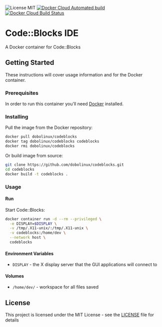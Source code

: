 ![License MIT](https://img.shields.io/badge/license-MIT-blue.svg)
[![Docker Cloud Automated build](https://img.shields.io/docker/cloud/automated/dobolinux/codeblocks.svg)](https://hub.docker.com/r/dobolinux/codeblocks)
[![Docker Cloud Build Status](https://img.shields.io/docker/cloud/build/dobolinux/codeblocks.svg)](https://hub.docker.com/r/dobolinux/codeblocks/builds)

# Code::Blocks IDE

A Docker container for Code::Blocks

## Getting Started

These instructions will cover usage information and for the Docker container.

### Prerequisites

In order to run this container you'll need [Docker](https://docs.docker.com/get-started/) installed.

### Installing

Pull the image from the Docker repository:

```sh
docker pull dobolinux/codeblocks
docker tag dobolinux/codeblocks codeblocks
docker rmi dobolinux/codeblocks
```

Or build image from source:

```sh
git clone https://github.com/dobolinux/codeblocks.git
cd codeblocks
docker build -t codeblocks .
```

### Usage

#### Run

Start Code::Blocks:

```sh
docker container run -d --rm --privileged \
  -e DISPLAY=$DISPLAY \
  -v /tmp/.X11-unix/:/tmp/.X11-unix \
  -v codeblocks:/home/dev \
  --network host \
  codeblocks
```

#### Environment Variables

* `DISPLAY` - the X display server that the GUI applications will connect to

#### Volumes

* `/home/dev/` - workspace for all files saved

## License

This project is licensed under the MIT License - see the [LICENSE](LICENSE.md) file for details
